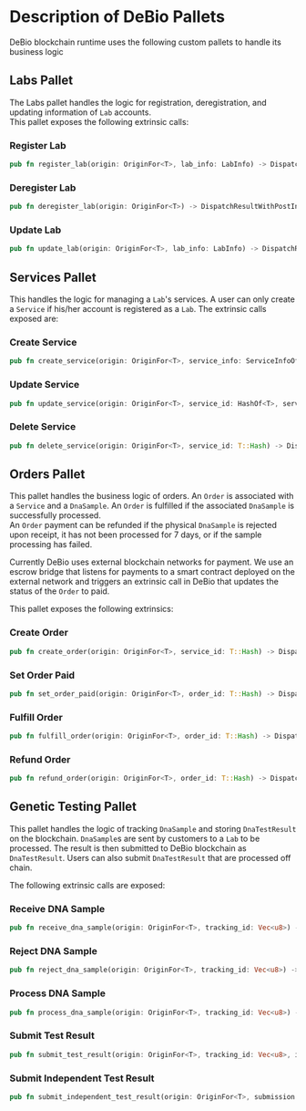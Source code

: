 # Description of DeBio Pallets
DeBio blockchain runtime uses the following custom pallets to handle its business logic

## Labs Pallet
The Labs pallet handles the logic for registration, deregistration, and updating information of `Lab` accounts.  
This pallet exposes the following extrinsic calls:
### Register Lab
```rust
pub fn register_lab(origin: OriginFor<T>, lab_info: LabInfo) -> DispatchResultWithPostInfo
```
### Deregister Lab
```rust
pub fn deregister_lab(origin: OriginFor<T>) -> DispatchResultWithPostInfo
```
### Update Lab
```rust
pub fn update_lab(origin: OriginFor<T>, lab_info: LabInfo) -> DispatchResultWithPostInfo
```

## Services Pallet
This handles the logic for managing a `Lab`'s services. A user can only create a `Service` if his/her account is registered as a `Lab`.
The extrinsic calls exposed are:
### Create Service
```rust
pub fn create_service(origin: OriginFor<T>, service_info: ServiceInfoOf<T>) -> DispatchResultWithPostInfo
```
### Update Service 
```rust
pub fn update_service(origin: OriginFor<T>, service_id: HashOf<T>, service_info: ServiceInfoOf<T>) -> DispatchResultWithPostInfo
```
### Delete Service
```rust
pub fn delete_service(origin: OriginFor<T>, service_id: T::Hash) -> DispatchResultWithPostInfo
```

## Orders Pallet
This pallet handles the business logic of orders. An `Order` is associated with a `Service` and a `DnaSample`.
An `Order` is fulfilled if the associated `DnaSample` is successfully processed.  
An `Order` payment can be refunded if the physical `DnaSample` is rejected upon receipt, it has not been processed for 7 days, or if the sample processing has failed.

Currently DeBio uses external blockchain networks for payment. We use an escrow bridge that listens for payments to a smart contract deployed on the external network and triggers an extrinsic call in DeBio that updates the status of the `Order` to paid. 

This pallet exposes the following extrinsics:
### Create Order
```rust
pub fn create_order(origin: OriginFor<T>, service_id: T::Hash) -> DispatchResultWithPostInfo
```
### Set Order Paid
```rust
pub fn set_order_paid(origin: OriginFor<T>, order_id: T::Hash) -> DispatchResultWithPostInfo
```
### Fulfill Order
```rust
pub fn fulfill_order(origin: OriginFor<T>, order_id: T::Hash) -> DispatchResultWithPostInfo
```
### Refund Order
```rust
pub fn refund_order(origin: OriginFor<T>, order_id: T::Hash) -> DispatchResultWithPostInfo
```

## Genetic Testing Pallet
This pallet handles the logic of tracking `DnaSample` and storing `DnaTestResult` on the blockchain.
`DnaSample`s are sent by customers to a `Lab` to be processed. The result is then submitted to DeBio blockchain as `DnaTestResult`.
Users can also submit `DnaTestResult` that are processed off chain.

The following extrinsic calls are exposed:
### Receive DNA Sample
```rust
pub fn receive_dna_sample(origin: OriginFor<T>, tracking_id: Vec<u8>) -> DispatchResultWithPostInfo {
```
### Reject DNA Sample
```rust
pub fn reject_dna_sample(origin: OriginFor<T>, tracking_id: Vec<u8>) -> DispatchResultWithPostInfo {
```
### Process DNA Sample 
```rust
pub fn process_dna_sample(origin: OriginFor<T>, tracking_id: Vec<u8>) -> DispatchResultWithPostInfo {
```
### Submit Test Result
```rust
pub fn submit_test_result(origin: OriginFor<T>, tracking_id: Vec<u8>, is_success: bool, submission: DnaTestResultSubmission) -> DispatchResultWithPostInfo {
```
### Submit Independent Test Result
```rust
pub fn submit_independent_test_result(origin: OriginFor<T>, submission: DnaTestResultSubmission) -> DispatchResultWithPostInfo {
```